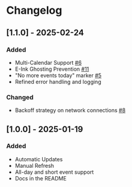 # Changelog

## [1.1.0] - 2025-02-24

### Added
- Multi-Calendar Support [#6](https://github.com/markfodor/InkCal/issues/6)
- E-Ink Ghosting Prevention [#11](https://github.com/markfodor/InkCal/issues/11)
- "No more events today" marker [#5](https://github.com/markfodor/InkCal/issues/5)
- Refined error handling and logging

### Changed
- Backoff strategy on network connections [#8](https://github.com/markfodor/InkCal/issues/8)


## [1.0.0] - 2025-01-19

### Added
- Automatic Updates
- Manual Refresh
- All-day and short event support
- Docs in the README